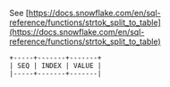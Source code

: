See [https://docs.snowflake.com/en/sql-reference/functions/strtok_split_to_table](https://docs.snowflake.com/en/sql-reference/functions/strtok_split_to_table)
```
+-----+-------+-------+
| SEQ | INDEX | VALUE |
|-----+-------+-------|
```
